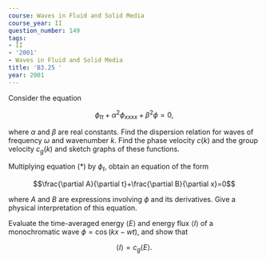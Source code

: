 ```yaml
---
course: Waves in Fluid and Solid Media
course_year: II
question_number: 149
tags:
- II
- '2001'
- Waves in Fluid and Solid Media
title: 'B3.25 '
year: 2001
---
```



Consider the equation

$$\phi_{t t}+\alpha^{2} \phi_{x x x x}+\beta^{2} \phi=0,$$

where $\alpha$ and $\beta$ are real constants. Find the dispersion relation for waves of frequency $\omega$ and wavenumber $k$. Find the phase velocity $c(k)$ and the group velocity $c_{g}(k)$ and sketch graphs of these functions.

Multiplying equation $(*)$ by $\phi_{t}$, obtain an equation of the form

$$\frac{\partial A}{\partial t}+\frac{\partial B}{\partial x}=0$$

where $A$ and $B$ are expressions involving $\phi$ and its derivatives. Give a physical interpretation of this equation.

Evaluate the time-averaged energy $\langle E\rangle$ and energy flux $\langle I\rangle$ of a monochromatic wave $\phi=\cos (k x-w t)$, and show that

$$\langle I\rangle=c_{g}\langle E\rangle .$$